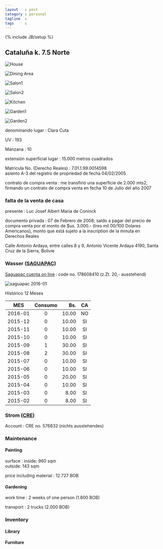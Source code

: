 ```yaml
---
layout   : post
category : personal
tagline  : 
tags     : 
---
```

{% include JB/setup %}

## Cataluña k. 7.5 Norte

![House](/assets/images/photographs/santacruz_house.jpg)

![Dining Area](/assets/images/photographs/santacruz_dining.jpg)

![Salon1](/assets/images/photographs/santacruz_salon1.jpg)

![Salon2](/assets/images/photographs/santacruz_salon2.jpg)

![Kitchen](/assets/images/photographs/santacruz_kitchen1.jpg)

![Garden1](/assets/images/photographs/santacruz_garden.jpg)

![Garden2](/assets/images/photographs/santacruz_car.jpg)

denominando lugar
:   Clara Cuta

UV
:   193

Manzana
:   10

extensión superficial lugar
:   15.000 metros cuadrados

Matricula No. (Derecho Reales)
:   7.01.1.99.0014598  
    asiento A-3 del registro de propriedad de fecha 04/02/2005

contrato de compra venta
:   me transfirió una superficie de 2.000 mts2, firmando un contrato de compra venta en fecha 10 de Julio del año 2007

### falta de la venta de casa

presente
:   Luc Josef Albert Maria de Coninck

documento privada
:   07 de Febrero de 2008; saldo a pagar del precio de compra venta por el monto de $us. 3.000.- (tres mil 00/100 Dolares Americanos), monto que está sujeto a la inscription de la minuta en Derechos Reales

Calle Antonio Ardaya, entre calles 8 y 9, Antonio Vicente Ardaya 4190, Santa Cruz de la Sierra, Bolivie

### Wasser ([SAGUAPAC](http://www.saguapac.com.bo))

[Saguapac cuenta on line](http://www.saguapac.com.bo/aplicacion/vista/cuentaonline.php)
:   code no. 178608410 (z.Zt. 20,- ausstehend)    

![saguapac 2016-01](/assets/images/screenshots/bolivia-saguapac-2016-01.png)

Histórico 12 Meses

| MES     | Consumo |   Bs. | CA |
| ------- |:-------:| -----:|:--:|
| 2016-01 |       0 | 10.00 | NO |
| 2015-12 |       0 | 10.00 | SI |
| 2015-11 |       0 | 10.00 | SI |
| 2015-10 |       0 | 10.00 | SI |
| 2015-09 |       1 | 30.00 | SI |
| 2015-08 |       2 | 30.00 | SI |
| 2015-07 |       0 | 10.00 | SI |
| 2015-06 |       0 | 10.00 | SI |
| 2015-05 |       0 | 20.00 | SI |
| 2015-04 |       0 | 10.00 | SI |
| 2015-03 |       0 |  8.00 | SI |
| 2015-02 |       0 |  8.00 | SI |

### Strom ([CRE](https://www.cre.com.bo))

Account
:   CRE no. 576832 (nichts ausstehendes)

### Maintenance

#### Painting

surface
:   inside: 960 sqm  
    outside: 143 sqm

price including material
:   12.727 BOB

#### Gardening

work time
:   2 weeks of one person (1.800 BOB)

transport
:   2 trucks (2.000 BOB)

### Inventory

#### Library

#### Furniture
